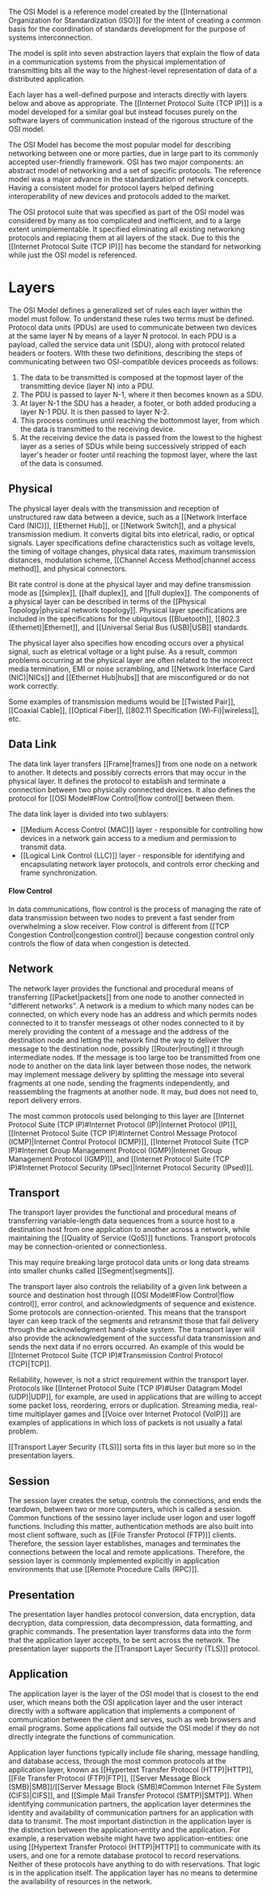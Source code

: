 
The OSI Model is a reference model created by the [[International Organization for Standardization (ISO)]] for the intent of creating a common basis for the coordination of standards development for the purpose of systems interconnection.

The model is split into seven abstraction layers that explain the flow of data in a communication systems from the physical implementation of transmitting bits all the way to the highest-level representation of data of a distributed application.

Each layer has a well-defined purpose and interacts directly with layers below and above as appropriate. The [[Internet Protocol Suite (TCP IP)]] is a model developed for a similar goal but instead focuses purely on the software layers of communication instead of the rigorous structure of the OSI model.

The OSI Model has become the most popular model for describing networking between one or more parties, due in large part to its commonly accepted user-friendly framework. OSI has two major components: an abstract model of networking and a set of specific protocols. The reference model was a major advance in the standardization of network concepts. Having a consistent model for protocol layers helped defining interoperability of new devices and protocols added to the market.

The OSI protocol suite that was specified as part of the OSI model was considered by many as too complicated and inefficient, and to a large extent unimplementable. It specified eliminating all existing networking protocols and replacing them at all layers of the stack. Due to this the [[Internet Protocol Suite (TCP IP)]] has become the standard for networking while just the OSI model is referenced.

# Layers

The OSI Model defines a generalized set of rules each layer within the model must follow. To understand these rules two terms must be defined. Protocol data units (PDUs) are used to communicate between two devices at the same layer N by means of a layer N protocol. In each PDU is a payload, called the service data unit (SDU), along with protocol related headers or footers. WIth these two definitions, describing the steps of communicating between two OSI-compatible devices proceeds as follows:

1. The data to be transmitted is composed at the topmost layer of the transmitting device (layer N) into a PDU.
2. The PDU is passed to layer N-1, where it then becomes known as a SDU.
3. At layer N-1 the SDU has a header, a footer, or both added producing a layer N-1 PDU. It is then passed to layer N-2.
4. This process continues until reaching the bottommost layer, from which the data is transmitted to the receiving device.
5. At the receiving device the data is passed from the lowest to the highest layer as a series of SDUs while being successively stripped of each layer's header or footer until reaching the topmost layer, where the last of the data is consumed.

## Physical

The physical layer deals with the transmission and reception of unstructured raw data between a device, such as a [[Network Interface Card (NIC)]], [[Ethernet Hub]], or [[Network Switch]], and a physical transmission medium. It converts digital bits into eletrical, radio, or optical signals. Layer specifications define characteristics such as voltage levels, the timing of voltage changes, physical data rates, maximum transmission distances, modulation scheme, [[Channel Access Method|channel access method]], and physical connectors. 

Bit rate control is done at the physical layer and may define transmission mode as [[simplex]], [[half duplex]], and [[full duplex]]. The components of a physical layer can be described in terms of the [[Physical Topology|physical network topology]]. Physical layer specifications are included in the specifications for the ubiquitous [[Bluetooth]], [[802.3 (Ethernet)|Ethernet]], and [[Universal Serial Bus (USB)|USB]] standards. 

The physical layer also specifies how encoding occurs over a physical signal, such as eletrical voltage or a light pulse. As a result, common problems occurring at the physical layer are often related to the incorrect media termination, EMI or noise scrambling, and [[Network Interface Card (NIC)|NICs]] and [[Ethernet Hub|hubs]] that are misconfigured or do not work correctly.

Some examples of transmission mediums would be [[Twisted Pair]], [[Coaxial Cable]], [[Optical Fiber]], [[802.11 Specification (Wi-Fi)|wireless]], etc. 


## Data Link

The data link layer transfers [[Frame|frames]] from one node on a network to another. It detects and possibly corrects errors that may occur in the physical layer. It defines the protocol to establish and terminate a connection between two physically connected devices. It also defines the protocol for [[OSI Model#Flow Control|flow control]] between them.

The data link layer is divided into two sublayers:

- [[Medium Access Control (MAC)]] layer - responsible for controlling how devices in a network gain access to a medium and permission to transmit data.
- [[Logical Link Control (LLC)]] layer - responsible for identifying and encapsulating network layer protocols, and controls error checking and frame synchronization.

#### Flow Control

In data communications, flow control is the process of managing the rate of data transmission between two nodes to prevent a fast sender from overwhelming a slow receiver. Flow control is different from [[TCP Congestion Control|congestion control]] because congestion control only controls the flow of data when congestion is detected. 

## Network

The network layer provides the functional and procedural means of transferring [[Packet|packets]] from one node to another connected in "different networks". A network is a medium to which many nodes can be connected, on which every node has an address and which permits nodes connected to it to transfer messeags ot other nodes connected to it by merely providing the content of a message and the address of the destination node and letting the network find the way to deliver the message to the destination node, possibly [[Router|routing]] it through intermediate nodes. If the message is too large too be transmitted from one node to another on the data link layer between those nodes, the network may implement message delivery by splitting the message into several fragments at one node, sending the fragments independently, and reassembling the fragments at another node. It may, bud does not need to, report delivery errors.

The most common protocols used belonging to this layer are [[Internet Protocol Suite (TCP IP)#Internet Protocol (IP)|Internet Protocol (IP)]], [[Internet Protocol Suite (TCP IP)#Internet Control Message Protocol (ICMP)|Internet Control Protocol (ICMP)]], [[Internet Protocol Suite (TCP IP)#Internet Group Management Protocol (IGMP)|Internet Group Management Protocol (IGMP)]], and [[Internet Protocol Suite (TCP IP)#Internet Protocol Security (IPsec)|Internet Protocol Security (IPsed)]].

## Transport

The transport layer provides the functional and procedural means of transferring variable-length data sequences from a source host to a destination host from one application to another across a network, while maintaining the [[Quality of Service (QoS)]] functions. Transport protocols may be connection-oriented or connectionless.

This may require breaking large protocol data units or long data streams into smaller chunks called [[Segment|segments]].

The transport layer also controls the reliability of a given link between a source and destination host through [[OSI Model#Flow Control|flow control]], error control, and acknowledgments of sequence and existence. Some protocols are connection-oriented. This means that the transport layer can keep track of the segments and retransmit those that fail delivery through the acknowledgment hand-shake system. The transport layer will also provide the acknowledgement of the successful data transmission and sends the next data if no errors occurred. An example of this would be [[Internet Protocol Suite (TCP IP)#Transmission Control Protocol (TCP)|TCP]].

Reliability, however, is not a strict requirement within the transport layer. Protocols like [[Internet Protocol Suite (TCP IP)#User Datagram Model (UDP)|UDP]], for example, are used in applications that are willing to accept some packet loss, reordering, errors or duplication. Streaming media, real-time multiplayer games and [[Voice over Internet Protocol (VoIP)]] are examples of applications in which loss of packets is not usually a fatal problem.

[[Transport Layer Security (TLS)]] sorta fits in this layer but more so in the presentation layers.

## Session

The session layer creates the setup, controls the connections, and ends the teardown, between two or more computers, which is called a session. Common functions of the sessino layer include user logon and user logoff functions. Including this matter, authentication methods are also built into most client software, such as [[File Transfer Protocol (FTP)]] clients. Therefore, the session layer establishes, manages and terminates the connections between the local and remote applications. Therefore, the session layer is commonly implemented explicitly in application environments that use [[Remote Procedure Calls (RPC)]].

## Presentation

The presentation layer handles protocol conversion, data encryption, data decryption, data compression, data decompression, data formatting, and graphic commands. The presentation layer transforms data into the form that the application layer accepts, to be sent across the network. The presentation layer supports the [[Transport Layer Security (TLS)]] protocol.

## Application

The application layer is the layer of the OSI model that is closest to the end user, which means both the OSI application layer and the user interact directly with a software application that implements a component of communication between the client and serves, such as web browsers and email programs. Some applications fall outside the OSI model if they do not directly integrate the functions of communication.

Application layer functions typically include file sharing, message handling, and database access, through the most common protocols at the application layer, known as [[Hypertext Transfer Protocol (HTTP)|HTTP]], [[File Transfer Protocol (FTP)|FTP]], [[Server Message Block (SMB)|SMB]]/[[Server Message Block (SMB)#Common Internet File System (CIFS)|CIFS]], and [[Simple Mail Transfer Protocol (SMTP)|SMTP]]. When identifying communication partners, the application layer determines the identity and availability of communication partners for an application with data to transmit. The most important distinction in the application layer is the distinction between the application-entity and the application. For example, a reservation website might have two application-entities: one using [[Hypertext Transfer Protocol (HTTP)|HTTP]] to communicate with its users, and one for a remote database protocol to record reservations. Neither of these protocols have anything to do with reservations. That logic is in the application itself. The application layer has no means to determine the availability of resources in the network. 